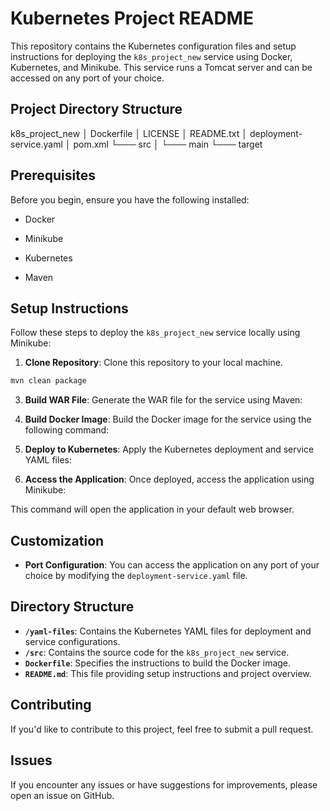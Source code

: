 # Kubernetes Project README

This repository contains the Kubernetes configuration files and setup instructions for deploying the `k8s_project_new` service using Docker, Kubernetes, and Minikube. This service runs a Tomcat server and can be accessed on any port of your choice.

## Project Directory Structure

k8s_project_new
│ Dockerfile
│ LICENSE
│ README.txt
│ deployment-service.yaml
│ pom.xml
└─── src
│ └─── main
└─── target

## Prerequisites

Before you begin, ensure you have the following installed:

- Docker

- Minikube
  
- Kubernetes
  
- Maven

## Setup Instructions

Follow these steps to deploy the `k8s_project_new` service locally using Minikube:

1. **Clone Repository**: Clone this repository to your local machine.
```bash
mvn clean package
```

3. **Build WAR File**: Generate the WAR file for the service using Maven:
    
4. **Build Docker Image**: Build the Docker image for the service using the following command:
   
5. **Deploy to Kubernetes**: Apply the Kubernetes deployment and service YAML files:
   
6. **Access the Application**: Once deployed, access the application using Minikube:

This command will open the application in your default web browser.

## Customization

- **Port Configuration**: You can access the application on any port of your choice by modifying the `deployment-service.yaml` file.

## Directory Structure

- **`/yaml-files`**: Contains the Kubernetes YAML files for deployment and service configurations.
- **`/src`**: Contains the source code for the `k8s_project_new` service.
- **`Dockerfile`**: Specifies the instructions to build the Docker image.
- **`README.md`**: This file providing setup instructions and project overview.

## Contributing

If you'd like to contribute to this project, feel free to submit a pull request.

## Issues

If you encounter any issues or have suggestions for improvements, please open an issue on GitHub.





